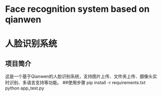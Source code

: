 # Face recognition system based on qianwen
# 人脸识别系统

## 项目简介
这是一个基于Qianwen的人脸识别系统，支持图片上传、文件夹上传、摄像头实时识别、多语言支持等功能。
##使用步骤
pip install -r requirements.txt
python app_test.py

